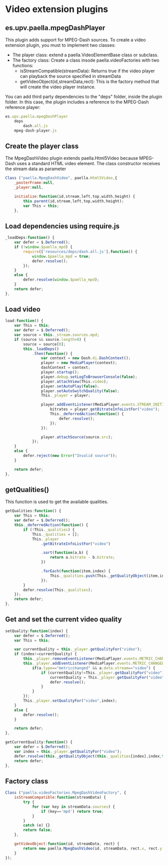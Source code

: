 ---
---

# Video extension plugins

## es.upv.paella.mpegDashPlayer

This plugin adds support for MPEG-Dash sources. To create a video extension plugin, you must to
implement two classes:

- The player class: extend a paella.VideoElementBase class or subclass.
- The factory class: Create a class insode paella.videoFactories with two functions:
    * isStreamCompatible(streamData): Returns true if the video player can playback the source specified in streamData
    * getVideoObject(id,streamData,rect): This is the factory method that will create the video player instance.

You can add third party dependencies to the "deps" folder, inside the plugin folder. In this case, the plugin
includes a reference to the MPEG-Dash reference player:

```javascript
es.upv.paella.mpegDashPlayer
    deps
        dash.all.js
    mpeg-dash-player.js
```

## Create the player class

The MpegDashVideo plugin extends paella.Html5Video because MPEG-Dash uses a standard HTML video element. The
class constructor receives the stream data as parameter

```javascript
Class ("paella.MpegDashVideo", paella.Html5Video,{
    _posterFrame:null,
    _player:null,

    initialize:function(id,stream,left,top,width,height) {
        this.parent(id,stream,left,top,width,height);
        var This = this;
    },
```

## Load dependencies using require.js

```javascript
_loadDeps:function() {
    var defer = $.Deferred();
    if (!window.$paella_mpd) {
        require(['resources/deps/dash.all.js'],function() {
            window.$paella_mpd = true;
            defer.resolve();
        });
    }
    else {
        defer.resolve(window.$paella_mpd);
    }
    return defer;
},
```

## Load video

```javascript
load:function() {
    var This = this;
    var defer = $.Deferred();
    var source = this._stream.sources.mpd;
    if (source && source.length>0) {
        source = source[0];
        this._loadDeps()
            .then(function() {
                var context = new Dash.di.DashContext();
                player = new MediaPlayer(context);
                dashContext = context;
                player.startup();
                player.debug.setLogToBrowserConsole(false);
                player.attachView(This.video);
                player.setAutoPlay(false);
                player.setAutoSwitchQuality(false);
                This._player = player;

                player.addEventListener(MediaPlayer.events.STREAM_INITIALIZED,function(a,b) {
                    bitrates = player.getBitrateInfoListFor("video");
                    This._deferredAction(function() {
                        defer.resolve();
                    });
                });

                player.attachSource(source.src);
            });
    }
    else {
        defer.reject(new Error("Invalid source"));
    }

    return defer;
},
```

## getQualities()

This function is used to get the available qualities.

```javascript
getQualities:function() {
    var This = this;
    var defer = $.Deferred();
    this._deferredAction(function() {
        if (!This._qualities) {
            This._qualities = [];
            This._player
                .getBitrateInfoListFor("video")

                .sort(function(a,b) {
                    return a.bitrate - b.bitrate;
                })

                .forEach(function(item,index) {
                    This._qualities.push(This._getQualityObject(item,index,bitrates));
                });
        }
        defer.resolve(This._qualities);
    });
    return defer;
},
```

## Get and set the current video quality

```javascript
setQuality:function(index) {
    var defer = $.Deferred();
    var This = this;

    var currentQuality = this._player.getQualityFor("video");
    if (index!=currentQuality) {
        this._player.removeEventListener(MediaPlayer.events.METRIC_CHANGED);
        this._player.addEventListener(MediaPlayer.events.METRIC_CHANGED,function(a,b) {
            if(a.type=="metricchanged" && a.data.stream=="video") {
                if (currentQuality!=This._player.getQualityFor("video")) {
                    currentQuality = This._player.getQualityFor("video");
                    defer.resolve();
                }
            }
        });
        This._player.setQualityFor("video",index);
    }
    else {
        defer.resolve();
    }

    return defer;
},

getCurrentQuality:function() {
    var defer = $.Deferred();
    var index = this._player.getQualityFor("video");
    defer.resolve(this._getQualityObject(this._qualities[index],index,this._player.getBitrateInfoListFor("video")));
    return defer;
},
```

## Factory class

```javascript
Class ("paella.videoFactories.MpegDashVideoFactory", {
    isStreamCompatible:function(streamData) {
        try {
            for (var key in streamData.sources) {
                if (key=='mpd') return true;
            }
        }
        catch (e) {}
        return false;
    },

    getVideoObject:function(id, streamData, rect) {
        return new paella.MpegDashVideo(id, streamData, rect.x, rect.y, rect.w, rect.h);
    }
});
```


